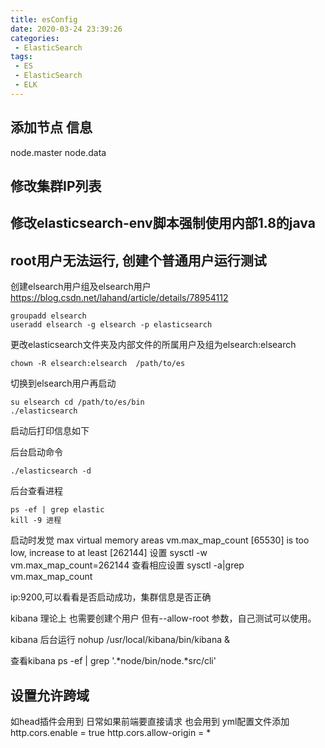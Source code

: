 ```yaml
---
title: esConfig
date: 2020-03-24 23:39:26
categories:
 - ElasticSearch
tags:
 - ES
 - ElasticSearch
 - ELK
---
```



## 添加节点 信息
node.master
node.data

## 修改集群IP列表

## 修改elasticsearch-env脚本强制使用内部1.8的java 

## root用户无法运行, 创建个普通用户运行测试

创建elsearch用户组及elsearch用户
https://blog.csdn.net/lahand/article/details/78954112
```
groupadd elsearch
useradd elsearch -g elsearch -p elasticsearch
```
更改elasticsearch文件夹及内部文件的所属用户及组为elsearch:elsearch
```
chown -R elsearch:elsearch  /path/to/es
```
切换到elsearch用户再启动
```
su elsearch cd /path/to/es/bin
./elasticsearch
```
启动后打印信息如下

后台启动命令
```
./elasticsearch -d 
```
后台查看进程
```
ps -ef | grep elastic
kill -9 进程
```

启动时发觉
max virtual memory areas vm.max_map_count [65530] is too low, increase to at least [262144]
设置
sysctl -w vm.max_map_count=262144
查看相应设置
sysctl -a|grep vm.max_map_count

ip:9200,可以看看是否启动成功，集群信息是否正确

kibana 理论上 也需要创建个用户
但有--allow-root 参数，自己测试可以使用。

kibana 后台运行
nohup /usr/local/kibana/bin/kibana &

查看kibana
ps -ef | grep '.*node/bin/node.*src/cli'

## 设置允许跨域
如head插件会用到
日常如果前端要直接请求 也会用到
yml配置文件添加
http.cors.enable = true
http.cors.allow-origin = *
